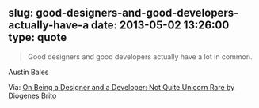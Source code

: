 slug: good-designers-and-good-developers-actually-have-a
date: 2013-05-02 13:26:00
type: quote
---

> Good designers and good developers actually have a lot in common.

Austin Bales

 Via: [On Being a Designer and a Developer: Not Quite Unicorn Rare by Diogenes Brito](https://diogenes.squarespace.com/blog/on-being-a-designer-and-a-developer-not-quite-unicorn-rare)

